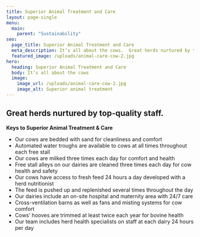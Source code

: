 ```yaml
---
title: Superior Animal Treatment and Care
layout: page-single
menu:
  main:
    parent: "Sustainability"
seo:
  page_title: Superior Animal Treatment and Care
  meta_description: It’s all about the cows.  Great herds nurtured by top-quality staff.
  featured_image: /uploads/animal-care-cow-2.jpg
hero:
  heading: Superior Animal Treatment and Care
  body: It’s all about the cows
  image:
    image_url: /uploads/animal-care-cow-2.jpg
    image_alt: Superior animal treatment
---
```

## Great herds nurtured by top-quality staff.

**Keys to Superior Animal Treatment & Care**

* Our cows are bedded with sand for cleanliness and comfort
* Automated water troughs are available to cows at all times throughout each free stall
* Our cows are milked three times each day for comfort and health
* Free stall alleys on our dairies are cleaned three times each day for cow health and safety
* Our cows have access to fresh feed 24 hours a day developed with  a herd nutritionist
* The feed is pushed up and replenished several times throughout the day
* Our dairies include an on-site hospital and maternity area with 24/7 care
* Cross-ventilation barns as well as fans and misting systems for cow comfort
* Cows’ hooves are trimmed at least twice each year for bovine health
* Our team includes herd health specialists on staff at each dairy 24 hours per day